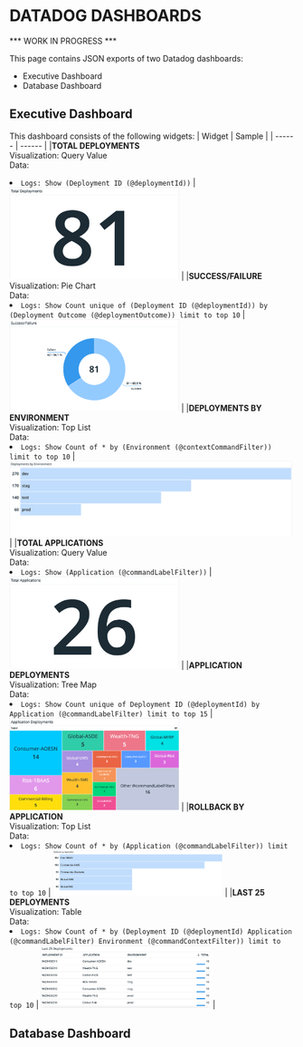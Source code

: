 # DATADOG DASHBOARDS 

*** WORK IN PROGRESS ***

This page contains JSON exports of two Datadog dashboards: 

* Executive Dashboard
* Database Dashboard

## Executive Dashboard

This dashboard consists of the following widgets:
| Widget | Sample |
| ------ | ------ |
|<b>TOTAL DEPLOYMENTS</b><br>Visualization: Query Value<br>Data:<li>`Logs: Show (Deployment ID (@deploymentId))` | <img src=img/TotalDeployments.png width="300"> |
|<b>SUCCESS/FAILURE</b><br>Visualization: Pie Chart<br>Data:<li>`Logs: Show Count unique of (Deployment ID (@deploymentId)) by (Deployment Outcome (@deploymentOutcome)) limit to top 10` | <img src=img/Success_Failure.png width="300"> |
|<b>DEPLOYMENTS BY ENVIRONMENT</b><br>Visualization: Top List<br>Data:<li>`Logs: Show Count of * by (Environment (@contextCommandFilter)) limit to top 10` | <img src=img/DeploymentsbyEnvironment.png width="500"> |
|<b>TOTAL APPLICATIONS</b><br>Visualization: Query Value<br>Data:<li>`Logs: Show (Application (@commandLabelFilter))` | <img src=img/TotalApplications.png width="300"> |
|<b>APPLICATION DEPLOYMENTS</b><br>Visualization: Tree Map<br>Data:<li>`Logs: Show Count unique of Deployment ID (@deploymentId) by Application (@commandLabelFilter) limit to top 15` | <img src=img/ApplicationDeployments.png width="300"> |
|<b>ROLLBACK BY APPLICATION</b><br>Visualization: Top List<br>Data:<li>`Logs: Show Count of * by (Application (@commandLabelFilter)) limit to top 10` | <img src=img/RollbacksbyApplication.png width="300"> |
|<b>LAST 25 DEPLOYMENTS</b><br>Visualization: Table<br>Data:<li>`Logs: Show Count of * by (Deployment ID (@deploymentId) Application (@commandLabelFilter) Environment (@commandContextFilter)) limit to top 10` | <img src=img/Last25Deployments.png width="300"> |

## Database Dashboard

